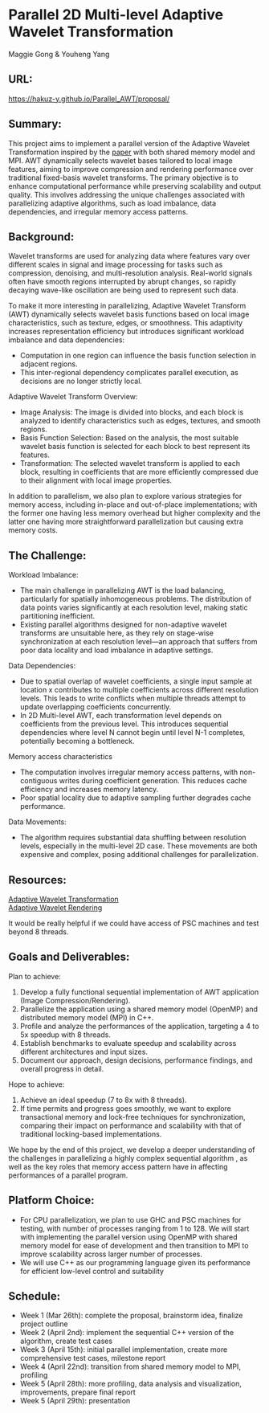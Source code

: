 # Parallel 2D Multi-level Adaptive Wavelet Transformation

Maggie Gong & Youheng Yang

## URL: 
https://hakuz-y.github.io/Parallel_AWT/proposal/

## Summary:

This project aims to implement a parallel version of the Adaptive Wavelet Transformation inspired by the [paper](https://apps.dtic.mil/sti/pdfs/ADA372394.pdf) with both shared memory model and MPI. AWT dynamically selects wavelet bases tailored to local image features, aiming to improve compression and rendering performance over traditional fixed-basis wavelet transforms. The primary objective is to enhance computational performance while preserving scalability and output quality. This involves addressing the unique challenges associated with parallelizing adaptive algorithms, such as load imbalance, data dependencies, and irregular memory access patterns.


## Background:

Wavelet transforms are used for analyzing data where features vary over different scales in signal and image processing for tasks such as compression, denoising, and multi-resolution analysis. Real-world signals often have smooth regions interrupted by abrupt changes, so rapidly decaying wave-like oscillation are being used to represent such data.

To make it more interesting in parallelizing, Adaptive Wavelet Transform (AWT) dynamically selects wavelet basis functions based on local image characteristics, such as texture, edges, or smoothness. This adaptivity increases representation efficiency but introduces significant workload imbalance and data dependencies:
- Computation in one region can influence the basis function selection in adjacent regions.
- This inter-regional dependency complicates parallel execution, as decisions are no longer strictly local.

Adaptive Wavelet Transform Overview:
- Image Analysis: The image is divided into blocks, and each block is analyzed to identify characteristics such as edges, textures, and smooth regions.​
- Basis Function Selection: Based on the analysis, the most suitable wavelet basis function is selected for each block to best represent its features.​
- Transformation: The selected wavelet transform is applied to each block, resulting in coefficients that are more efficiently compressed due to their alignment with local image properties.

In addition to parallelism, we also plan to explore various strategies for memory access, including in-place and out-of-place implementations; with the former one having less memory overhead but higher complexity and the latter one having more straightforward parallelization but causing extra memory costs.


## The Challenge:

Workload Imbalance:
- The main challenge in parallelizing AWT is the load balancing, particularly for spatially inhomogeneous problems. The distribution of data points varies significantly at each resolution level, making static partitioning inefficient.
- Existing parallel algorithms designed for non-adaptive wavelet transforms are unsuitable here, as they rely on stage-wise synchronization at each resolution level—an approach that suffers from poor data locality and load imbalance in adaptive settings.

Data Dependencies:
- Due to spatial overlap of wavelet coefficients, a single input sample at location x contributes to multiple coefficients across different resolution levels. This leads to write conflicts when multiple threads attempt to update overlapping coefficients concurrently.
- In 2D Multi-level AWT, each transformation level depends on coefficients from the previous level. This introduces sequential dependencies where level N cannot begin until level N-1 completes, potentially becoming a bottleneck.


Memory access characteristics
- The computation involves irregular memory access patterns, with non-contiguous writes during coefficient generation. This reduces cache efficiency and increases memory latency.
- Poor spatial locality due to adaptive sampling further degrades cache performance.

Data Movements:
- The algorithm requires substantial data shuffling between resolution levels, especially in the multi-level 2D case. These movements are both expensive and complex, posing additional challenges for parallelization.

## Resources:

[Adaptive Wavelet Transformation](https://www.cosy.sbg.ac.at/~rkutil/publication/Kutil00a.pdf) \
[Adaptive Wavelet Rendering](https://cseweb.ucsd.edu/~ravir/Overbeck2009AWR.pdf)

It would be really helpful if we could have access of PSC machines and test beyond 8 threads.


## Goals and Deliverables:

Plan to achieve:

1. Develop a fully functional sequential implementation of AWT application (Image Compression/Rendering).
2. Parallelize the application using a shared memory model (OpenMP) and distributed memory model (MPI) in C++.
3. Profile and analyze the performances of the application, targeting a 4 to 5x speedup with 8 threads.
4. Establish benchmarks to evaluate speedup and scalability across different architectures and input sizes.
5. Document our approach, design decisions, performance findings, and overall progress in detail.

Hope to achieve:

1. Achieve an ideal speedup (7 to 8x with 8 threads).
2. If time permits and progress goes smoothly, we want to explore transactional memory and lock-free techniques for synchronization, comparing their impact on performance and scalability with that of traditional locking-based implementations.

We hope by the end of this project, we develop a deeper understanding of the challenges in parallelizing a highly complex sequential algorithm , as well as the key roles that memory access pattern have in affecting performances of a parallel program.

## Platform Choice:

- For CPU parallelization, we plan to use GHC and PSC machines for testing, with number of processes ranging from 1 to 128. We will start with implementing the parallel version using OpenMP with shared memory model for ease of development and then transition to MPI to improve scalability across larger number of processes.
- We will use C++ as our programming language given its performance for efficient low-level control and suitability

## Schedule:

- Week 1 (Mar 26th): complete the proposal, brainstorm idea, finalize project outline
- Week 2 (April 2nd): implement the sequential C++ version of the algorithm, create test cases
- Week 3 (April 15th): initial parallel implementation, create more comprehensive test cases, milestone report
- Week 4 (April 22nd): transition from shared memory model to MPI, profiling
- Week 5 (April 28th): more profiling, data analysis and visualization, improvements, prepare final report
- Week 5 (April 29th): presentation